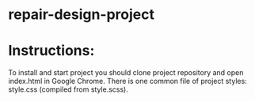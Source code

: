 # repair-design-project

# Instructions:
To install and start project you should clone project repository and open index.html in Google Chrome. There is one common file of project styles: style.css (compiled from style.scss).